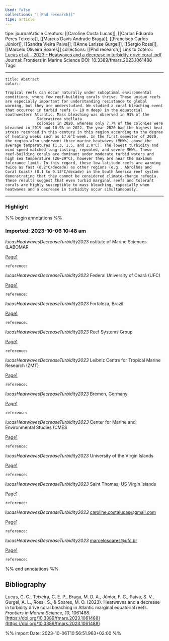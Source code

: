 ```yaml
---
Used: false
collections: "[[Phd research]]"
tipe: article
---
```

tipe: journalArticle
Creators: [[Caroline Costa Lucas]], [[Carlos Eduardo Peres Teixeira]], [[Marcus Davis Andrade Braga]], [[Francisco Carlos Júnior]], [[Sandra Vieira Paiva]], [[Anne Larisse Gurgel]], [[Sergio Rossi]], [[Marcelo Oliveira Soares]]
collections: [[Phd research]]
Link to zotero:: [Lucas et al. - 2023 - Heatwaves and a decrease in turbidity drive coral .pdf](zotero://select/library/items/899G95D9)
Journal: Frontiers in Marine Science
DOI: 10.3389/fmars.2023.1061488
Tags: 

---
```ad-note
title: Abstract
color:: 

Tropical reefs can occur naturally under suboptimal environmental conditions, where few reef-building corals thrive. These unique reefs are especially important for understanding resistance to global warming, but they are understudied. We studied a coral bleaching event that occurred in turbid reefs (~ 19 m deep) in the equatorial southwestern Atlantic. Mass bleaching was observed in 91% of the
              Siderastrea stellata
              colonies in 2020, whereas only 7.7% of the colonies were bleached in 2019 and 10.9% in 2022. The year 2020 had the highest heat stress recorded in this century in this region according to the degree of heating weeks such as 17.6°C-week. In the first semester of 2020, the region also underwent three marine heatwaves (MHWs) above the average temperatures (1.3, 1.5, and 2.0°C). The lowest turbidity and wind speed matched long-lasting, repeated, and severe MHWs. These reef-building corals are dominant under moderate turbid waters and high sea temperature (26–29°C), however they are near the maximum tolerance limit. In this regard, these low-latitude reefs are warming twice as fast (0.2°C/decade) as other regions (e.g., Abrolhos and Coral Coast) (0.1 to 0.13°C/decade) in the South America reef system demonstrating that they cannot be considered climate-change refugia. These results suggest that even turbid marginal reefs and tolerant corals are highly susceptible to mass bleaching, especially when heatwaves and a decrease in turbidity occur simultaneously.

```

---
### Highlight

%% begin annotations %%



### Imported: 2023-10-06 10:48 am

*lucasHeatwavesDecreaseTurbidity2023*
	nstitute of Marine Sciences (LABOMAR 
	
[Page1](zotero://open-pdf/library/items/899G95D9?page=1&a=FJ5X3ZLK)
	
	
	
	reference:

*lucasHeatwavesDecreaseTurbidity2023*
	Federal University of Ceará (UFC) 
	
[Page1](zotero://open-pdf/library/items/899G95D9?page=1&a=7IS5Z7SN)
	
	
	
	reference:

*lucasHeatwavesDecreaseTurbidity2023*
	Fortaleza, Brazil 
	
[Page1](zotero://open-pdf/library/items/899G95D9?page=1&a=5NRBVARK)
	
	
	
	reference:

*lucasHeatwavesDecreaseTurbidity2023*
	Reef Systems Group 
	
[Page1](zotero://open-pdf/library/items/899G95D9?page=1&a=GSFRETEM)
	
	
	
	reference:

*lucasHeatwavesDecreaseTurbidity2023*
	Leibniz Centre for Tropical Marine Research (ZMT) 
	
[Page1](zotero://open-pdf/library/items/899G95D9?page=1&a=SITLCCP5)
	
	
	
	reference:

*lucasHeatwavesDecreaseTurbidity2023*
	Bremen, Germany 
	
[Page1](zotero://open-pdf/library/items/899G95D9?page=1&a=IYB532X8)
	
	
	
	reference:

*lucasHeatwavesDecreaseTurbidity2023*
	Center for Marine and Environmental Studies (CMES 
	
[Page1](zotero://open-pdf/library/items/899G95D9?page=1&a=XNQS5993)
	
	
	
	reference:

*lucasHeatwavesDecreaseTurbidity2023*
	University of the Virgin Islands 
	
[Page1](zotero://open-pdf/library/items/899G95D9?page=1&a=EDDUM7QB)
	
	
	
	reference:

*lucasHeatwavesDecreaseTurbidity2023*
	Saint Thomas, US Virgin Islands 
	
[Page1](zotero://open-pdf/library/items/899G95D9?page=1&a=3W53Q48B)
	
	
	
	reference:

*lucasHeatwavesDecreaseTurbidity2023*
	caroline.costalucas@gmail.com 
	
[Page1](zotero://open-pdf/library/items/899G95D9?page=1&a=N2C4VSWU)
	
	
	
	reference:

*lucasHeatwavesDecreaseTurbidity2023*
	marcelosoares@ufc.br 
	
[Page1](zotero://open-pdf/library/items/899G95D9?page=1&a=3KFTCVCK)
	
	
	
	reference:


%% end annotations %%

## Bibliography

Lucas, C. C., Teixeira, C. E. P., Braga, M. D. A., Júnior, F. C., Paiva, S. V., Gurgel, A. L., Rossi, S., & Soares, M. O. (2023). Heatwaves and a decrease in turbidity drive coral bleaching in Atlantic marginal equatorial reefs. _Frontiers in Marine Science_, _10_, 1061488. [https://doi.org/10.3389/fmars.2023.1061488](https://doi.org/10.3389/fmars.2023.1061488)

%% Import Date: 2023-10-06T10:56:51.963+02:00 %%
